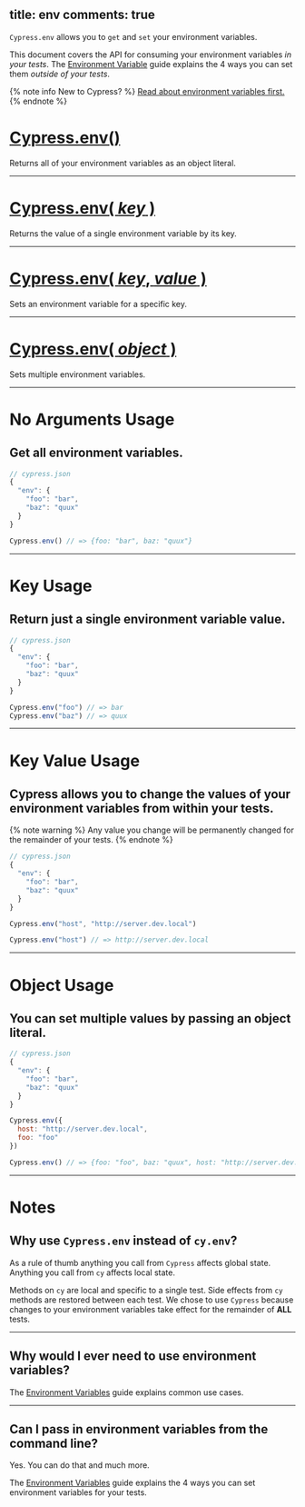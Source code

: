 title: env
comments: true
---

`Cypress.env` allows you to `get` and `set` your environment variables.

This document covers the API for consuming your environment variables *in your tests*. The [Environment Variable](https://on.cypress.io/guides/environment-variables) guide explains the 4 ways you can set them *outside of your tests*.

{% note info New to Cypress? %}
[Read about environment variables first.](https://on.cypress.io/guides/environment-variables)
{% endnote %}

# [Cypress.env()](#section-no-arguments-usage)

Returns all of your environment variables as an object literal.

***

# [Cypress.env( *key* )](#section-key-usage)

Returns the value of a single environment variable by its key.

***

# [Cypress.env( *key*, *value* )](#section-key-value-usage)

Sets an environment variable for a specific key.

***

# [Cypress.env( *object* )](#section-object-usage)

Sets multiple environment variables.

***

# No Arguments Usage

## Get all environment variables.

```javascript
// cypress.json
{
  "env": {
    "foo": "bar",
    "baz": "quux"
  }
}
```

```javascript
Cypress.env() // => {foo: "bar", baz: "quux"}
```

***

# Key Usage

## Return just a single environment variable value.

```javascript
// cypress.json
{
  "env": {
    "foo": "bar",
    "baz": "quux"
  }
}
```

```javascript
Cypress.env("foo") // => bar
Cypress.env("baz") // => quux
```

***

# Key Value Usage

## Cypress allows you to change the values of your environment variables from within your tests.

{% note warning  %}
Any value you change will be permanently changed for the remainder of your tests.
{% endnote %}

```javascript
// cypress.json
{
  "env": {
    "foo": "bar",
    "baz": "quux"
  }
}
```

```javascript
Cypress.env("host", "http://server.dev.local")

Cypress.env("host") // => http://server.dev.local
```

***

# Object Usage

## You can set multiple values by passing an object literal.

```javascript
// cypress.json
{
  "env": {
    "foo": "bar",
    "baz": "quux"
  }
}
```

```javascript
Cypress.env({
  host: "http://server.dev.local",
  foo: "foo"
})

Cypress.env() // => {foo: "foo", baz: "quux", host: "http://server.dev.local"}
```

***

# Notes

## Why use `Cypress.env` instead of `cy.env`?

As a rule of thumb anything you call from `Cypress` affects global state. Anything you call from `cy` affects local state.

Methods on `cy` are local and specific to a single test. Side effects from `cy` methods are restored between each test. We chose to use `Cypress` because changes to your environment variables take effect for the remainder of **ALL** tests.

***

## Why would I ever need to use environment variables?

The [Environment Variables](https://on.cypress.io/guides/environment-variables) guide explains common use cases.

***

## Can I pass in environment variables from the command line?

Yes. You can do that and much more.

The [Environment Variables](https://on.cypress.io/guides/environment-variables) guide explains the 4 ways you can set environment variables for your tests.
